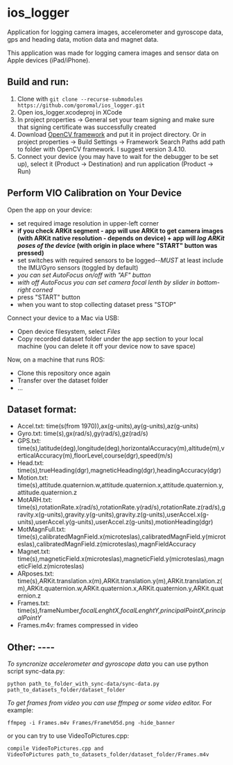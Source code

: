 # ios_logger
Application for logging camera images, accelerometer and gyroscope data,  gps and heading data, motion data and magnet data. 

This application was made for logging camera images and sensor data on Apple devices (iPad/iPhone).

## Build and run:
1. Clone with ```git clone --recurse-submodules https://github.com/goromal/ios_logger.git```
2. Open ios_logger.xcodeproj in XCode
3. In project properties -> General set your team signing and make sure that signing certificate was successfully created
4. Download [OpenCV framework](https://sourceforge.net/projects/opencvlibrary/files/) and put it in project directory. 
  Or in project properties -> Build Settings -> Framework Search Paths add path to folder with OpenCV framework. 
  I suggest version 3.4.10.
5. Connect your device (you may have to wait for the debugger to be set up), select it (Product -> Destination) and run application (Product -> Run)

## Perform VIO Calibration on Your Device

Open the app on your device:

* set required image resolution in upper-left corner
* **if you check ARKit segment - app will use ARKit to get camera images (with ARKit native resolution - depends on device) + app will _log ARKit poses of the device_ (with origin in place where "START" button was pressed)**
* set switches with required sensors to be logged--_MUST_ at least include the IMU/Gyro sensors (toggled by default)
* _you can set AutoFocus on/off with "AF" button_
* _with off AutoFocus you can set camera focal lenth by slider in bottom-right corned_
* press "START" button
* when you want to stop collecting dataset press "STOP"

Connect your device to a Mac via USB:

* Open device filesystem, select _Files_
* Copy recorded dataset folder under the app section to your local machine (you can delete it off your device now to save space)

Now, on a machine that runs ROS:

* Clone this repository once again
* Transfer over the dataset folder
* ...

## Dataset format:
* Accel.txt: time(s(from 1970)),ax(g-units),ay(g-units),az(g-units)
* Gyro.txt: time(s),gx(rad/s),gy(rad/s),gz(rad/s)
* GPS.txt: time(s),latitude(deg),longitude(deg),horizontalAccuracy(m),altitude(m),verticalAccuracy(m),floorLevel,course(dgr),speed(m/s)
* Head.txt: time(s),trueHeading(dgr),magneticHeading(dgr),headingAccuracy(dgr)
* Motion.txt: time(s),attitude.quaternion.w,attitude.quaternion.x,attitude.quaternion.y,attitude.quaternion.z
* MotARH.txt: time(s),rotationRate.x(rad/s),rotationRate.y(rad/s),rotationRate.z(rad/s),gravity.x(g-units),gravity.y(g-units),gravity.z(g-units),userAccel.x(g-units),userAccel.y(g-units),userAccel.z(g-units),motionHeading(dgr)
* MotMagnFull.txt: time(s),calibratedMagnField.x(microteslas),calibratedMagnField.y(microteslas),calibratedMagnField.z(microteslas),magnFieldAccuracy
* Magnet.txt: time(s),magneticField.x(microteslas),magneticField.y(microteslas),magneticField.z(microteslas)
* ARposes.txt: time(s),ARKit.translation.x(m),ARKit.translation.y(m),ARKit.translation.z(m),ARKit.quaternion.w,ARKit.quaternion.x,ARKit.quaternion.y,ARKit.quaternion.z
* Frames.txt: time(s),frameNumber,_focalLenghtX,focalLenghtY,principalPointX,principalPointY_
* Frames.m4v: frames compressed in video 

## Other: ----
_To syncronize accelerometer and gyroscope data_ you can use python script sync-data.py:
```
python path_to_folder_with_sync-data/sync-data.py path_to_datasets_folder/dataset_folder
```

_To get frames from video you can use ffmpeg or some video editor._
For example: 
```
ffmpeg -i Frames.m4v Frames/Frame%05d.png -hide_banner
```
or you can try to use VideoToPictures.cpp:
```
compile VideoToPictures.cpp and
VideoToPictures path_to_datasets_folder/dataset_folder/Frames.m4v
```
